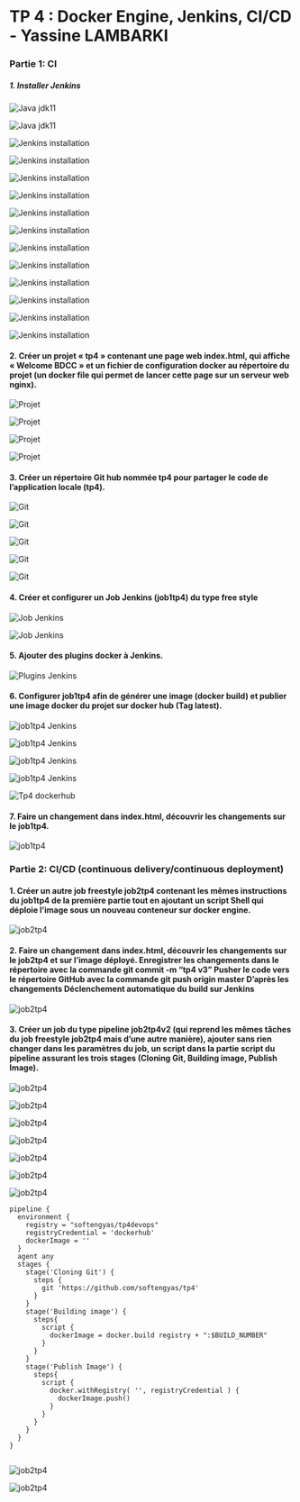 # TP 4 : Docker Engine, Jenkins, CI/CD - Yassine LAMBARKI

### Partie 1: CI

##### 1. Installer Jenkins
![Java jdk11](/images/java.jpg)

![Java jdk11](/images/java11%20%20en%20cours.jpg)

![Jenkins installation](/images/jenkins.jpg)

![Jenkins installation](/images/jenkins%20port.jpg)

![Jenkins installation](/images/jenkins%20nst.jpg)

![Jenkins installation](/images/jenkins%20jdk.jpg)

![Jenkins installation](/images/jenkins%20finished.jpg)

![Jenkins installation](/images/installer%20les%20plugins.jpg)

![Jenkins installation](/images/installation.jpg)

![Jenkins installation](/images/redemarrage%20jenkins.jpg)

![Jenkins installation](/images/admin.jpg)

![Jenkins installation](/images/admin%20jenkins.jpg)

![Jenkins installation](/images/admin%20create%20user.jpg)

![Jenkins installation](/images/connexion.jpg)


#### 2. Créer un projet « tp4 » contenant une page web index.html, qui affiche « Welcome BDCC » et un fichier de configuration docker au répertoire du projet (un docker file qui permet de lancer cette page sur un serveur web nginx).

![Projet](/images/projet.jpg)

![Projet](/images/dockerfile.jpg)

![Projet](/images/welcome.jpg)

![Projet](/images/eclipse.jpg)


#### 3. Créer un répertoire Git hub nommée tp4 pour partager le code de l’application locale (tp4).

![Git](/images/git%20tp4.jpg)


![Git](/images/git%20add%20.jpg)

![Git](/images/git%20commit%20-m.jpg)

![Git](/images/git%20push%20cmd.jpg)

![Git](/images/git%20push.jpg)

#### 4. Créer et configurer un Job Jenkins (job1tp4) du type free style


![Job Jenkins](/images/saisir%20un%20job.jpg)

![Job Jenkins](/images/top1job1.jpg)

#### 5. Ajouter des plugins docker à Jenkins.

![Plugins Jenkins](/images/docker%20commons.jpg)


#### 6. Configurer job1tp4 afin de générer une image (docker build) et publier une image docker du projet sur docker hub (Tag latest).

![job1tp4 Jenkins](/images/repo%20jenkins.jpg)

![job1tp4 Jenkins](/images/mot%20de%20passe.jpg)

![job1tp4 Jenkins](/images/screencapture-localhost-8079-job-job1tp4-configure-2023-01-15-10_55_23.png)


![job1tp4 Jenkins](/images/screencapture-localhost-8079-manage-configure-2023-01-15-21_09_03%20(1).png)


![Tp4 dockerhub](/images/tp4%20docker%20hub.jpg)



#### 7. Faire un changement dans index.html, découvrir les changements sur le job1tp4.

![job1tp4](/images/tp1.png)


### Partie 2: CI/CD (continuous delivery/continuous deployment)

#### 1. Créer un autre job freestyle job2tp4 contenant les mêmes instructions du job1tp4 de la première partie tout en ajoutant un script Shell qui déploie l’image sous un nouveau conteneur sur docker engine.


![job2tp4](/images/tp2-4.png)

#### 2. Faire un changement dans index.html, découvrir les changements sur le job2tp4 et sur l’image déployé. Enregistrer les changements dans le répertoire avec la commande git commit -m “tp4 v3” Pusher le code vers le répertoire GitHub avec la commande git push origin master D’après les changements Déclenchement automatique du build sur Jenkins

![job2tp4](/images/tp2.png)

#### 3. Créer un job du type pipeline job2tp4v2 (qui reprend les mêmes tâches du job freestyle job2tp4 mais d’une autre manière), ajouter sans rien changer dans les paramètres du job, un script dans la partie script du pipeline assurant les trois stages (Cloning Git, Building image, Publish Image).


![job2tp4](/images/pipeline.jpg)

![job2tp4](/images/tpscript2.png)

![job2tp4](/images/tp%20pour%20script.jpg)

![job2tp4](/images/tp%20script%20success.jpg)

![job2tp4](/images/docker%20pipeline%20-%20script.jpg)

![job2tp4](/images/build%20success%20automatique.jpg)

![job2tp4](/images/screencapture-localhost-8079-job-job2tp4v2-2023-01-15-22_30_25.png)


`````
pipeline {
  environment {
    registry = "softengyas/tp4devops"
    registryCredential = 'dockerhub'
    dockerImage = ''
  }
  agent any
  stages {
    stage('Cloning Git') {
      steps {
        git 'https://github.com/softengyas/tp4'
      }
    }
    stage('Building image') {
      steps{
        script {
          dockerImage = docker.build registry + ":$BUILD_NUMBER"
        }
      }
    }
    stage('Publish Image') {
      steps{
        script {
          docker.withRegistry( '', registryCredential ) {
            dockerImage.push()
          }
        }
      }
    }
  }
}


`````

![job2tp4](/images/jenkins%20file.jpg)


![job2tp4](/images/jenkins%204eme.jpg)










